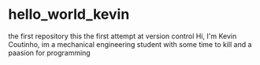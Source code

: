 # hello_world_kevin
the first repository
this the first attempt at version control 
Hi, I'm Kevin Coutinho, im a mechanical engineering student with some time to kill and a paasion for programming

